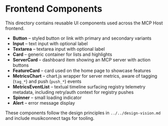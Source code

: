 # Frontend Components

This directory contains reusable UI components used across the MCP Host frontend.

- **Button** – styled button or link with primary and secondary variants
- **Input** – text input with optional label
- **Textarea** – textarea input with optional label
- **Card** – generic container for lists and highlights
- **ServerCard** – dashboard item showing an MCP server with action buttons
- **FeatureCard** – card used on the home page to showcase features
- **MetricsChart** – chart.js wrapper for server metrics, aware of tagging (`tag_*`) and push (`push_*`) events
- **MetricsEventList** – textual timeline surfacing registry telemetry metadata, including retry/auth context for registry pushes
- **Spinner** – small loading indicator
- **Alert** – error message display

These components follow the design principles in `../../design-vision.md` and
include musikconnect tags for tooling.
